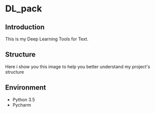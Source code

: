 # DL_pack
## Introduction
This is my Deep Learning Tools for Text. 
## Structure
Here i show you this image to help you better understand my project's structure
## Environment
- Python 3.5
- Pycharm
